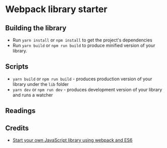 # Webpack library starter

## Building the library

  * Run `yarn install` or `npm install` to get the project's dependencies
  * Run `yarn build` or `npm run build` to produce minified version of your library.

## Scripts

* `yarn build` or `npm run build` - produces production version of your library under the `lib` folder
* `yarn dev` or `npm run dev` - produces development version of your library and runs a watcher

## Readings

## Credits

* [Start your own JavaScript library using webpack and ES6](http://krasimirtsonev.com/blog/article/javascript-library-starter-using-webpack-es6)
